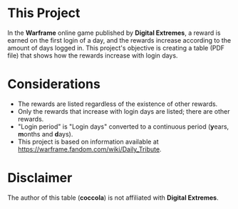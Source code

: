 # This Project
In the **Warframe** online game published by **Digital Extremes**, a reward is earned on the first login of a day, and the rewards increase according to the amount of days logged in. This project's objective is creating a table (PDF file) that shows how the rewards increase with login days.

# Considerations
* The rewards are listed regardless of the existence of other rewards.
* Only the rewards that increase with login days are listed; there are other rewards.
* "Login period" is "Login days" converted to a continuous period (**y**ears, **m**onths and **d**ays).
* This project is based on information available at https://warframe.fandom.com/wiki/Daily_Tribute.

# Disclaimer
The author of this table (**coccola**) is not affiliated with **Digital Extremes**.
